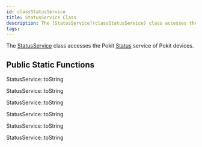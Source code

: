 ```yaml
---
id: classStatusService
title: StatusService Class
description: The [StatusService](classStatusService) class accesses the Pokit [Status](structStatusService_1_1Status) service of Pokit devices.
tags:
---
```

The [StatusService](classStatusService) class accesses the Pokit [Status](structStatusService_1_1Status) service of Pokit devices.



## Public Static Functions



StatusService::toString



StatusService::toString



StatusService::toString



StatusService::toString



StatusService::toString



StatusService::toString



